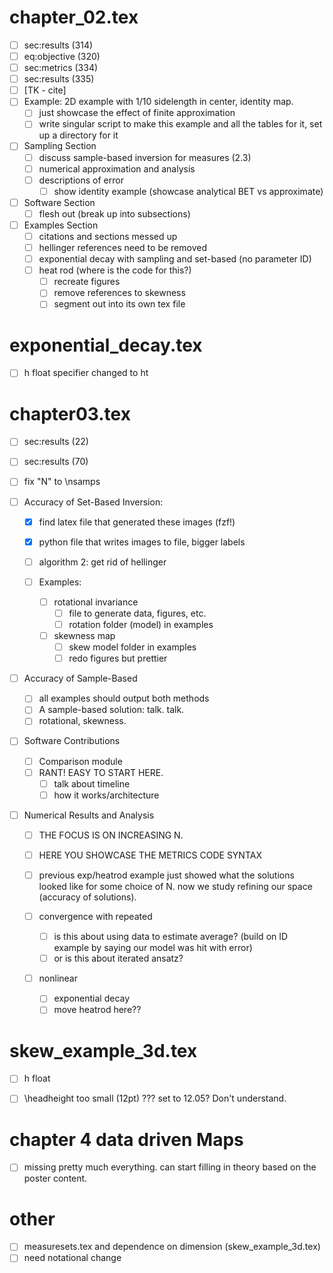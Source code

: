 # chapter_02.tex
- [ ] sec:results (314)
- [ ] eq:objective (320)
- [ ] sec:metrics (334)
- [ ] sec:results (335)
- [ ] [TK - cite]
- [ ] Example: 2D example with 1/10 sidelength in center, identity map.
  - [ ] just showcase the effect of finite approximation
  - [ ] write singular script to make this example and all the tables for it,
    set up a directory for it
- [ ] Sampling Section
  - [ ] discuss sample-based inversion for measures (2.3)
  - [ ] numerical approximation and analysis
  - [ ] descriptions of error
      - [ ] show identity example (showcase analytical BET vs approximate)
- [ ] Software Section
  - [ ] flesh out (break up into subsections)
- [ ] Examples Section
  - [ ] citations and sections messed up
  - [ ] hellinger references need to be removed
  - [ ] exponential decay with sampling and set-based (no parameter ID)
  - [ ] heat rod (where is the code for this?)
      - [ ] recreate figures
      - [ ] remove references to skewness
      - [ ] segment out into its own tex file

# exponential_decay.tex
- [ ] h float specifier changed to ht

# chapter03.tex
- [ ] sec:results (22)
- [ ] sec:results (70)
- [ ] fix "N" to \nsamps

- [ ] Accuracy of Set-Based Inversion:
  - [X] find latex file that generated these images (fzf!)
  - [X] python file that writes images to file, bigger labels

  - [ ] algorithm 2: get rid of hellinger

  - [ ] Examples:
      - [ ] rotational invariance
          - [ ] file to generate data, figures, etc.
          - [ ] rotation folder (model) in examples
      - [ ] skewness map
          - [ ] skew model folder in examples
          - [ ] redo figures but prettier

- [ ] Accuracy of Sample-Based
  - [ ] all examples should output both methods
  - [ ] A sample-based solution:
      talk. talk.
  - [ ] rotational, skewness.

- [ ] Software Contributions
  - [ ] Comparison module
  - [ ] RANT! EASY TO START HERE.
      - [ ] talk about timeline
      - [ ] how it works/architecture

- [ ] Numerical Results and Analysis
  - [ ] THE FOCUS IS ON INCREASING N.
  - [ ] HERE YOU SHOWCASE THE METRICS CODE SYNTAX
  - [ ] previous exp/heatrod example just showed what the solutions looked like for some choice of N. now we study refining our space (accuracy of solutions).

  - [ ] convergence with repeated
      - [ ] is this about using data to estimate average? (build on ID example by saying our model was hit with error)
      - [ ] or is this about iterated ansatz?
  - [ ] nonlinear
      - [ ] exponential decay
      - [ ] move heatrod here??

# skew_example_3d.tex
- [ ] h float

- [ ] \headheight too small (12pt) ??? set to 12.05? Don't understand.


# chapter 4 data driven Maps
- [ ] missing pretty much everything. can start filling in theory based on the poster content.

# other
- [ ] measuresets.tex and dependence on dimension (skew_example_3d.tex)
- [ ] need notational change
